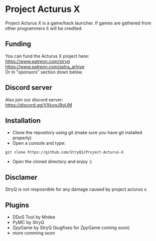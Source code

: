 # Project Acturus X

Project Acturus X is a game/hack launcher.
If games are gathered from other programmers it will be credited.

## Funding

You can fund the Acturus X project here:                                                   
https://www.patreon.com/stryq                                                                                         
https://www.patreon.com/astra_arhive                                                         
Or in "sponsors" section down below.

## Discord server

Also join our discord server:                 
https://discord.gg/VXkyqJ8gUM            

## Installation

- Clone the repository using git.(make sure you have git installed properly)
- Open a console and type:

```batch
git clone https://github.com/StryQ1/Project-Acturus-X
```
- Open the cloned directory and enjoy :)

## Disclamer

StryQ is not resposnible for any damage caused by project acturus x.

## Plugins

- DDoS Tool by Mrdee
- PyMC by StryQ
- ZpyGame by StryQ
  (bugfixes for ZpyGame coming soon)
- more comming soon

